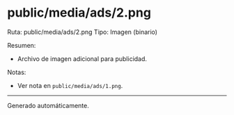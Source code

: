# public/media/ads/2.png

Ruta: public/media/ads/2.png
Tipo: Imagen (binario)

Resumen:
- Archivo de imagen adicional para publicidad.

Notas:
- Ver nota en `public/media/ads/1.png`.

---
Generado automáticamente.